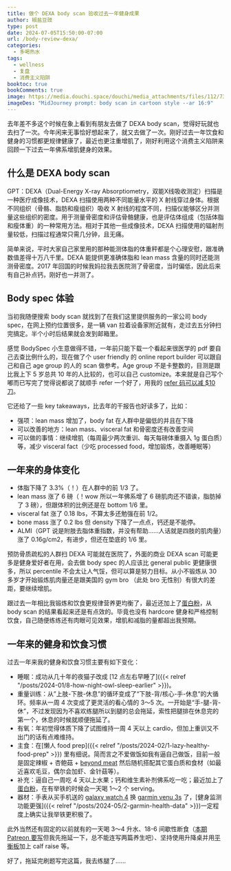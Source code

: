 ```yaml
---
title: 做个 DEXA body scan 验收过去一年健身成果
author: 椒盐豆豉
type: post
date: 2024-07-05T15:50:00-07:00
url: /body-review-dexa/
categories:
  - 多喝热水
tags:
  - wellness
  - 复盘
  - 消费主义陷阱
booktoc: true
bookComments: true
image: https://media.douchi.space/douchi/media_attachments/files/112/736/210/093/300/388/original/00590ad6f34b8ea0.png
imageDes: "MidJourney prompt: body scan in cartoon style --ar 16:9"
---
```


去年差不多这个时候在象上看到有朋友去做了 DEXA body scan，觉得好玩就也去扫了一次。今年闲来无事恰好想起来了，就又去做了一次。刚好过去一年饮食和健身的习惯都更规律健康了，最近也更注重增肌了，刚好利用这个消费主义陷阱来回顾一下过去一年佛系增肌健身的效果。

<!--more-->

## 什么是 DEXA body scan
GPT：DEXA（Dual-Energy X-ray Absorptiometry，双能X线吸收测定）扫描是一种医疗成像技术，DEXA 扫描使用两种不同能量水平的 X 射线穿过身体。根据不同组织（骨骼、脂肪和瘦组织）吸收 X 射线的程度不同，扫描仪能够区分并测量这些组织的密度。用于测量骨密度和评估骨骼健康，也是评估体组成（包括体脂和瘦体重）的一种常用方法。相对于其他一些成像技术，DEXA 扫描使用的辐射剂量较低，扫描过程通常只需几分钟，且无痛。

简单来说，平时大家自己家里用的那种能测体脂的体重秤都是个心理安慰，跟准确数值差得十万八千里。DEXA 能提供更准确体脂和 lean mass 含量的同时还能测测骨密度。2017 年回国的时候我妈拉我去医院测了骨密度，当时偏低，因此后来有自己补点钙，刚好也一并测了。

## Body spec 体验
当初我随便搜索 body scan 就找到了在我们这里提供服务的一家公司 body spec，在网上预约位置很多，是一辆 van 拉着设备家附近就有，走过去五分钟扫完搞定。半个小时后结果就会发到邮箱里。

感觉 BodySpec 小生意做得不错，一年前只能下载一个看起来很医学的 pdf 要自己去查比例什么的，现在做了个 user friendly 的 online report builder 可以跟自己和自己 age group 的人的 scan 做参考。Age group 不是卡整数的，目测是跟比我上下 5 岁总共 10 年的人比较的，也可以自己 customize。本来就是自己写个嘟而已写完了觉得说都说了就顺手 refer 一个好了，用我的 [refer 码可以减 $10 刀](https://www.bodyspec.com/r/F8XPXY)。

它还给了一些 key takeaways，比去年的干报告也好读多了，比如：
- 强项：lean mass 增加了，body fat 在人群中是偏低的并且在下降
- 可以改善的地方：lean mass、visceral fat 和骨密度还有改善空间
- 可以做的事情：继续增肌（每周最少两次重训、每天每磅体重摄入 1g 蛋白质）等，减少 visceral fact（少吃 processed food，增加锻炼，改善睡眠等）

## 一年来的身体变化
- 体脂下降了 3.3%（！）在人群中的前 1/3 了。
- lean mass 涨了 6 磅（！wow 所以一年佛系增了 6 磅肌肉还不错诶，脂肪掉了 3 磅），但跟体积的比例还是在 bottom 1/6 里。
- visceral fat 涨了 0.18 lbs，不算太多还勉强在前 1/2。
- bone mass 涨了 0.2 lbs 但 density 下降了一点点，钙还是不能停。
- ALMI（GPT 说是附肢去脂体重指数，并没有帮助……人话就是四肢的肌肉量）涨了 0.16g/cm2，有进步，但还在垫底的 1/6 里。

预防骨质疏松的人群扫 DEXA 可能就在医院了，外面的商业 DEXA scan 可能更多是健身爱好者在用，会去做 body spec 的人应该比 general public 更健康很多，所以 percentile 不会太让人气馁，但可以算是努力目标。从小不锻炼从 30 多岁才开始锻炼肌肉量还是跟美国的 gym bro （此处 bro 无性别）有很大的差距，要继续增肌。

跟过去一年相比我锻炼和饮食更规律营养更均衡了，最近还加上了[蛋白粉](https://amzn.to/4eCArj0)，从 body scan 的结果看起来还是有点效的。毕竟也没有 hardcore 健身和严格控制饮食，自己随便练练还有肉眼可见效果，增肌和减脂的量都超出我预期。

## 一年来的健身和饮食习惯
过去一年来我的健身和饮食习惯主要有如下变化：
- 睡眠：成功从几十年的夜猫子改成 [12 点左右早睡了]({{< relref "/posts/2024-01/8-how-night-owl-sleep-earlier" >}})。
- 重量训练：从”上肢-下肢-休息”的循环变成了“下肢-背/核心-手-休息”的大循环。频率从一周 4 次变成了更灵活的看心情的 3～5 次。一开始是“手-腿-背-休”，不过发现因为不喜欢练腿所以到腿的总会拖延，索性把腿排在休息完的第一个，休息的时候就顺便拖延了。
- 有氧：年初觉得体质下降了试图维持一周 4 天以上 cardio，但加上重训又不出门的话有点难维持。
- 主食：在[懒人 food prep]({{< relref "/posts/2024-02/1-lazy-healthy-food-prep" >}}) 里有细说。简而言之不爱做饭如我有逼自己做饭，目前一般是固定辣椒 + 杏鲍菇 + [beyond meat](https://amzn.to/3XONjwr) 然后随机搭配其它蛋白质和食材（如最近喜欢毛豆，偶尔会加虾、金针菇等）。
- 补充：逼自己一周吃 4 天以上水果；钙和维生素补剂佛系吃一吃；最近加上了[蛋白粉](https://amzn.to/4eCArj0)，在有举铁的时候会一天喝 1～2 个 serving。
- 器材：手表从买手机送的 [galaxy watch 4](https://amzn.to/3zzMNIU) 换 [garmin venu 3s](https://amzn.to/3UKNh6P) 了，[健身监测功能更强]({{< relref "/posts/2024-05/2-garmin-health-data" >}})一定程度上确实让我举铁更积极了。

此外当然还有固定的以前就有的一天喝 3～4 升水、18-6 间歇性断食（[本期 Patreon 要写](https://www.patreon.com/posts/2024-nian-7-yue-105780301)但我先拖延一下，总不能连写两篇养生吧）、坚持使用升降桌并用[平衡板](https://amzn.to/3VQVwOk)加上 calf raise 等。

好了，拖延完刷题写完这篇，我去练腿了…… 

